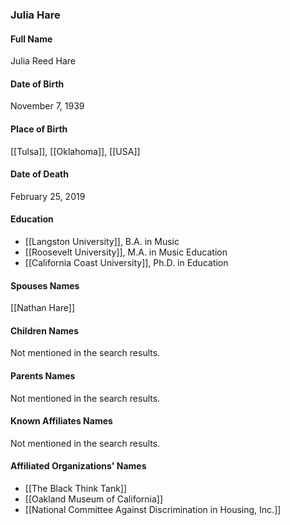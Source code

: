 ### Julia Hare

#### Full Name

Julia Reed Hare

#### Date of Birth

November 7, 1939

#### Place of Birth

[[Tulsa]], [[Oklahoma]], [[USA]]

#### Date of Death

February 25, 2019

#### Education

- [[Langston University]], B.A. in Music
- [[Roosevelt University]], M.A. in Music Education
- [[California Coast University]], Ph.D. in Education

#### Spouses Names

[[Nathan Hare]]

#### Children Names

Not mentioned in the search results.

#### Parents Names

Not mentioned in the search results.

#### Known Affiliates Names

Not mentioned in the search results.

#### Affiliated Organizations' Names

- [[The Black Think Tank]]
- [[Oakland Museum of California]]
- [[National Committee Against Discrimination in Housing, Inc.]]